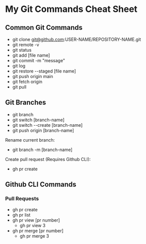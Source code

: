 # My Git Commands Cheat Sheet

## Common Git Commands

- git clone git@github.com:USER-NAME/REPOSITORY-NAME.git
- git remote -v
- git status
- git add [file name]
- git commit -m "message"
- git log
- git restore --staged [file name]
- git push origin main
- git fetch origin
- git pull

## Git Branches

- git branch
- git switch [branch-name]
- git switch --create [branch-name]
- git push origin [branch-name]

Rename current branch:
- git branch -m [branch-name]

Create pull request (Requires Github CLI):
- gh pr create

## Github CLI Commands

### Pull Requests

- gh pr create
- gh pr list
- gh pr view [pr number]
    - gh pr view 3
- gh pr merge [pr number]
    - gh pr merge 3

